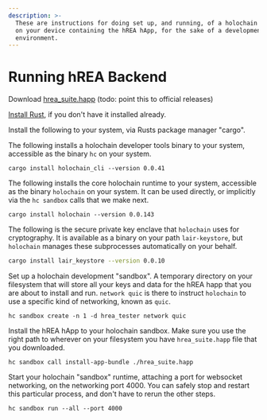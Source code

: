 ```yaml
---
description: >-
  These are instructions for doing set up, and running, of a holochain runtime
  on your device containing the hREA hApp, for the sake of a development
  environment.
---
```


# Running hREA Backend



Download [hrea\_suite.happ](https://drive.google.com/file/d/1h-Mg\_seAWP8P55S4JVzW9ssu2HhXHQ-W/view?usp=sharing) (todo: point this to official releases)

[Install Rust](https://www.rust-lang.org/tools/install), if you don't have it installed already.

Install the following to your system, via Rusts package manager "cargo".



The following installs a holochain developer tools binary to your system, accessible as the binary `hc` on your system.

```
cargo install holochain_cli --version 0.0.41
```



The following installs the core holochain runtime to your system, accessible as the binary `holochain` on your system. It can be used directly, or implicitly via the `hc sandbox` calls that we make next.

```
cargo install holochain --version 0.0.143
```



The following is the secure private key enclave that `holochain` uses for cryptography. It is available as a binary on your path `lair-keystore`, but `holochain` manages these subprocesses automatically on your behalf.

```bash
cargo install lair_keystore --version 0.0.10
```



Set up a holochain development "sandbox". A temporary directory on your filesystem that will store all your keys and data for the hREA happ that you are about to install and run. `network quic` is there to instruct `holochain` to use a specific kind of networking, known as `quic`.

```
hc sandbox create -n 1 -d hrea_tester network quic
```



Install the hREA hApp to your holochain sandbox. Make sure you use the right path to wherever on your filesystem you have `hrea_suite.happ` file that you downloaded.

```
hc sandbox call install-app-bundle ./hrea_suite.happ
```



Start your holochain "sandbox" runtime, attaching a port for websocket networking, on the networking port 4000. You can safely stop and restart this particular process, and don't have to rerun the other steps.

```
hc sandbox run --all --port 4000
```




